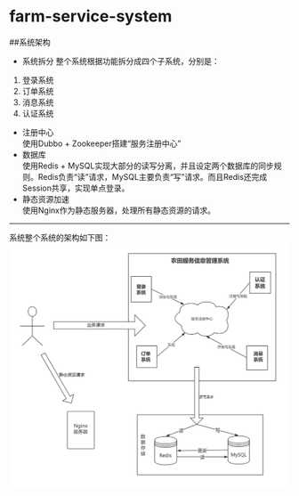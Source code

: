 # farm-service-system
##系统架构
+ 系统拆分
整个系统根据功能拆分成四个子系统，分别是：
 1. 登录系统
 2. 订单系统
 3. 消息系统
 4. 认证系统    
+ 注册中心  
使用Dubbo + Zookeeper搭建“服务注册中心”    
+ 数据库      
使用Redis + MySQL实现大部分的读写分离，并且设定两个数据库的同步规则。Redis负责“读”请求，MySQL主要负责“写”请求。而且Redis还完成Session共享，实现单点登录。  
+ 静态资源加速  
使用Nginx作为静态服务器，处理所有静态资源的请求。  

--------------------------------
系统整个系统的架构如下图：
![alt](/resources/pics/architecture.png)
